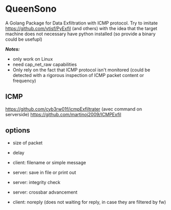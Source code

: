 # QueenSono
A Golang Package for Data Exfiltration with ICMP protocol. Try to imitate https://github.com/ytisf/PyExfil (and others) with the idea that the target machine does not necessary have python installed (so provide a binary could be usefupl)

***Notes:***
- only work on Linux 
- need cap_net_raw capabilities
- Only rely on the fact that ICMP protocol isn't monitored (could be detected with a rigorous inspection of ICMP packet content or frequency)

## ICMP
https://github.com/cyb3rw01f/icmpExfiltrater (avec command on serverside)
https://github.com/martinoj2009/ICMPExfil

## options
- size of packet
- delay
- client: filename or simple message
- server: save in file or print out

- server: integrity check
- server: crossbar advancement
- client: noreply (does not waiting for reply, in case they are filtered by fw)
